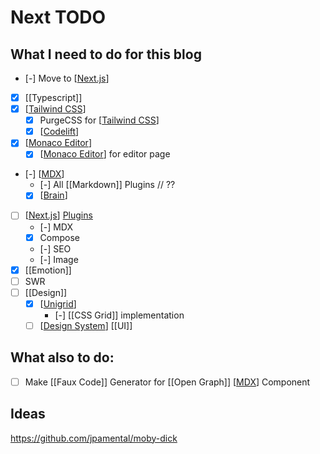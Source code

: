 # Next TODO

## What I need to do for this blog

- [-] Move to [[Next.js]]
- [x] [[Typescript]]
- [x] [[Tailwind CSS]]
  - [x] PurgeCSS for [[Tailwind CSS]]
  - [x] [[Codelift]]
- [x] [[Monaco Editor]]
  - [x] [[Monaco Editor]] for editor page
- [-] [[MDX]]
  - [-] All [[Markdown]] Plugins // ??
  - [x] [[Brain]]
- [ ] [[Next.js]] [Plugins](https://github.com/zeit/next-plugins)
  - [-] MDX
  - [x] Compose
  - [-] SEO
  - [-] Image
- [x] [[Emotion]]
- [ ] SWR
- [ ] [[Design]]
  - [x] [[Unigrid]]
    - [-] [[CSS Grid]] implementation
  - [ ] [[Design System]] [[UI]]

## What also to do:

- [ ] Make [[Faux Code]] Generator for [[Open Graph]] [[MDX]] Component

## Ideas

https://github.com/jpamental/moby-dick

[//begin]: # "Autogenerated link references for markdown compatibility"
[Next.js]: nextjs "NextJS"
[Tailwind CSS]: tailwind-css "Tailwind CSS"
[Codelift]: codelift "Codelift'"
[Monaco Editor]: monaco-editor "monaco-editor"
[Brain]: brain "Brain"
[Unigrid]: unigrid "Unigrid"
[Design System]: design-system "Design System"
[MDX]: mdx "mdx"
[//end]: # "Autogenerated link references"